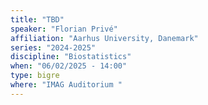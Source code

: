 ```yaml
---
title: "TBD"
speaker: "Florian Privé"
affiliation: "Aarhus University, Danemark"
series: "2024-2025"
discipline: "Biostatistics"
when: "06/02/2025 - 14:00"
type: bigre
where: "IMAG Auditorium "
---
```

